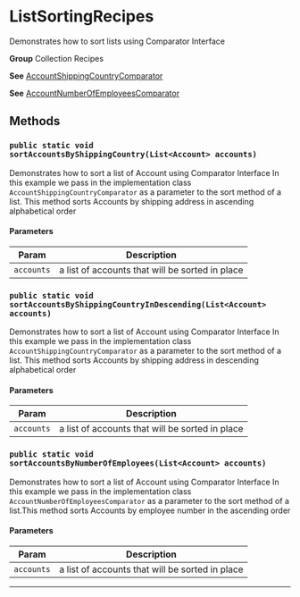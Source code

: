 # ListSortingRecipes

Demonstrates how to sort lists using Comparator Interface


**Group** Collection Recipes


**See** [AccountShippingCountryComparator](https://github.com/trailheadapps/apex-recipes/wiki/AccountShippingCountryComparator)


**See** [AccountNumberOfEmployeesComparator](https://github.com/trailheadapps/apex-recipes/wiki/AccountNumberOfEmployeesComparator)

## Methods
### `public static void sortAccountsByShippingCountry(List<Account> accounts)`

Demonstrates how to sort a list of Account using Comparator Interface In this example we pass in the implementation class `AccountShippingCountryComparator` as a parameter to the sort method of a list. This method sorts Accounts by shipping address in ascending alphabetical order

#### Parameters

|Param|Description|
|---|---|
|`accounts`|a list of accounts that will be sorted in place|

### `public static void sortAccountsByShippingCountryInDescending(List<Account> accounts)`

Demonstrates how to sort a list of Account using Comparator Interface In this example we pass in the implementation class `AccountShippingCountryComparator` as a parameter to the sort method of a list. This method sorts Accounts by shipping address in descending alphabetical order

#### Parameters

|Param|Description|
|---|---|
|`accounts`|a list of accounts that will be sorted in place|

### `public static void sortAccountsByNumberOfEmployees(List<Account> accounts)`

Demonstrates how to sort a list of Account using Comparator Interface In this example we pass in the implementation class `AccountNumberOfEmployeesComparator` as a parameter to the sort method of a list.This method sorts Accounts by employee number in the ascending order

#### Parameters

|Param|Description|
|---|---|
|`accounts`|a list of accounts that will be sorted in place|

---
